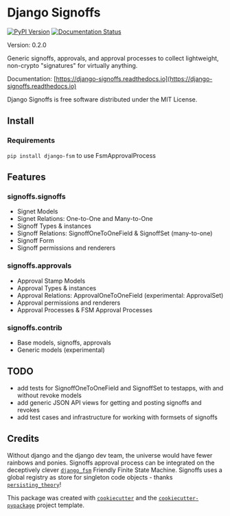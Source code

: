 # Django Signoffs

[![PyPI Version](https://img.shields.io/pypi/v/django_signoffs.svg)](https://pypi.python.org/pypi/django_signoffs)
[![Documentation Status](https://readthedocs.org/projects/django-signoffs/badge/?version=latest)](https://django-signoffs.readthedocs.io/en/latest/?version=latest)

Version: 0.2.0

Generic signoffs, approvals, and approval processes to collect lightweight, non-crypto "signatures" for virtually anything.

Documentation: [https://django-signoffs.readthedocs.io](https://django-signoffs.readthedocs.io)

Django Signoffs is free software distributed under the MIT License.


## Install

### Requirements

`pip install django-fsm` to use FsmApprovalProcess

## Features

### signoffs.signoffs

- Signet Models
- Signet Relations: One-to-One and Many-to-One
- Signoff Types & instances
- Signoff Relations: SignoffOneToOneField & SignoffSet (many-to-one)
- Signoff Form
- Signoff permissions and renderers

### signoffs.approvals

- Approval Stamp Models
- Approval Types & instances
- Approval Relations: ApprovalOneToOneField (experimental: ApprovalSet)
- Approval permissions and renderers
- Approval Processes & FSM Approval Processes

### signoffs.contrib

- Base models, signoffs, approvals
- Generic models (experimental)

## TODO

- add tests for SignoffOneToOneField and SignoffSet to testapps, with and without revoke models
- add generic JSON API views for getting and posting signoffs and revokes
- add test cases and infrastructure for working with formsets of signoffs

## Credits

Without django and the django dev team, the universe would have fewer rainbows and ponies.
Signoffs approval process can be integrated on the deceptively clever [`django_fsm`][1] Friendly Finite State Machine.
Signoffs uses a global registry as store for singleton code objects - thanks [`persisting_theory`][2]!

This package was created with [`cookiecutter`][3] and the [`cookiecutter-pypackage`][4] project template.

[1]: <https://github.com/viewflow/django-fsm>
[2]: <https://github.com/kiwnix/persisting-theory>
[3]: <https://github.com/audreyr/cookiecutter>
[4]: <https://github.com/audreyr/cookiecutter-pypackage>